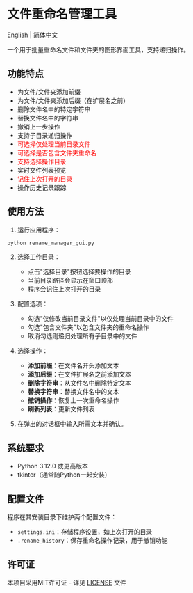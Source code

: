 # 文件重命名管理工具

[English](README.md) | [简体中文](README_CN.md)

一个用于批量重命名文件和文件夹的图形界面工具，支持递归操作。

## 功能特点

- 为文件/文件夹添加前缀
- 为文件/文件夹添加后缀（在扩展名之前）
- 删除文件名中的特定字符串
- 替换文件名中的字符串
- 撤销上一步操作
- 支持子目录递归操作
- <font color=red>可选择仅处理当前目录文件</font>
- <font color=red>可选择是否包含文件夹重命名</font>
- <font color=red>支持选择操作目录</font>
- 实时文件列表预览
- <font color=red>记住上次打开的目录</font>
- 操作历史记录跟踪

## 使用方法

1. 运行应用程序：
```bash
python rename_manager_gui.py
```

2. 选择工作目录：
   - 点击"选择目录"按钮选择要操作的目录
   - 当前目录路径会显示在窗口顶部
   - 程序会记住上次打开的目录

3. 配置选项：
   - 勾选"仅修改当前目录文件"以仅处理当前目录中的文件
   - 勾选"包含文件夹"以包含文件夹的重命名操作
   - 取消勾选则递归处理所有子目录中的文件

4. 选择操作：
   - **添加前缀**：在文件名开头添加文本
   - **添加后缀**：在文件扩展名之前添加文本
   - **删除字符串**：从文件名中删除特定文本
   - **替换字符串**：替换文件名中的文本
   - **撤销操作**：恢复上一次重命名操作
   - **刷新列表**：更新文件列表

5. 在弹出的对话框中输入所需文本并确认。

## 系统要求

- Python 3.12.0 或更高版本
- tkinter（通常随Python一起安装）

## 配置文件

程序在其安装目录下维护两个配置文件：
- `settings.ini`：存储程序设置，如上次打开的目录
- `.rename_history`：保存重命名操作记录，用于撤销功能

## 许可证

本项目采用MIT许可证 - 详见 [LICENSE](LICENSE) 文件
